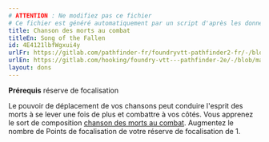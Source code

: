 ```yaml
---
# ATTENTION : Ne modifiez pas ce fichier
# Ce fichier est généré automatiquement par un script d'après les données du module Foundry VTT officiel et de sa traduction
title: Chanson des morts au combat
titleEn: Song of the Fallen
id: 4E4121lbfWgxui4y
urlFr: https://gitlab.com/pathfinder-fr/foundryvtt-pathfinder2-fr/-/blob/master/data/feats/4E4121lbfWgxui4y.htm
urlEn: https://gitlab.com/hooking/foundry-vtt---pathfinder-2e/-/blob/master/packs/data/feats.db/song-of-the-fallen.json
layout: dons
---
```

**Prérequis** réserve de focalisation  

Le pouvoir de déplacement de vos chansons peut conduire l'esprit des morts à se lever une fois de plus et combattre à vos côtés. Vous apprenez le sort de composition [chanson des morts au combat](../sorts/chanson-des-morts-au-combat.md). Augmentez le nombre de Points de focalisation de votre réserve de focalisation de 1.
